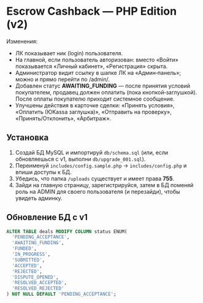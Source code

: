 # Escrow Cashback — PHP Edition (v2)

Изменения:
- ЛК показывает ник (login) пользователя.
- На главной, если пользователь авторизован: вместо «Войти» показывается «Личный кабинет», «Регистрация» скрыта.
- Администратор видит ссылку в шапке ЛК на «Админ‑панель»; можно и прямо перейти по /admin/.
- Добавлен статус **AWAITING_FUNDING** — после принятия условий покупателем, продавец должен оплатить (пока кнопкой‑заглушкой). После оплаты покупателю приходит системное сообщение.
- Улучшены действия в карточке сделки: «Принять условия», «Оплатить (ЮKassa заглушка)», «Отправить на проверку», «Принять/Отклонить», «Арбитраж».

## Установка
1) Создай БД MySQL и импортируй `db/schema.sql` (или, если обновляешься с v1, выполни `db/upgrade_001.sql`).
2) Переименуй `includes/config.sample.php` → `includes/config.php` и впиши доступы к БД.
3) Убедись, что папка `/uploads` существует и имеет права **755**.
4) Зайди на главную страницу, зарегистрируйся, затем в БД поменяй роль на ADMIN для своего пользователя (и перезайди), чтобы увидеть админку.

## Обновление БД с v1
```sql
ALTER TABLE deals MODIFY COLUMN status ENUM(
  'PENDING_ACCEPTANCE',
  'AWAITING_FUNDING',
  'FUNDED',
  'IN_PROGRESS',
  'SUBMITTED',
  'ACCEPTED',
  'REJECTED',
  'DISPUTE_OPENED',
  'RESOLVED_ACCEPTED',
  'RESOLVED_REJECTED'
) NOT NULL DEFAULT 'PENDING_ACCEPTANCE';
```

